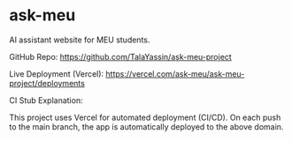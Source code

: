 # ask-meu
AI assistant website for MEU students.


GitHub Repo:
https://github.com/TalaYassin/ask-meu-project

Live Deployment (Vercel):
https://vercel.com/ask-meu/ask-meu-project/deployments

CI Stub Explanation:

This project uses Vercel for automated deployment (CI/CD). On each push to the main branch, the app is automatically deployed to the above domain.
